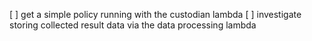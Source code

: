[ ] get a simple policy running with the custodian lambda
[ ] investigate storing collected result data via the data processing lambda